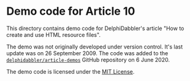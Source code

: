 # Demo code for Article 10

This directory contains demo code for DelphiDabbler's article "How to create and use HTML resource files".

The demo was not originally developed under version control. It's last update was on 26 September 2009. The code was added to the [`delphidabbler/article-demos`](https://github.com/delphidabbler/article-demos) GitHub repository on 6 June 2020.

The demo code is licensed under the [MIT License](https://github.com/delphidabbler/article-demos/blob/master/LICENSE.md).
